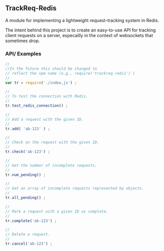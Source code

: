## TrackReq-Redis

A module for implementing a lightweight request-tracking system in Redis. 

The intent behind this project is to create an easy-to-use API for tracking client requests on a server, especailly in the context of websockets that sometimes drop. 

### API/ Examples 
```javascript
// 
//In the future this should be changed to 
// reflect the npm name (e.g., require('trackreq-redis') )
// 
var tr = require('./index,js') ;

// 
// To test the connection with Redis.
// 
tr.test_redis_connection() ;

// 
// Add a request with the given ID. 
// 
tr.add( 'ab-123' ) ;

// 
// Check on the request with the given ID.
// 
tr.check('ab-123') ;

// 
// Get the number of incomplete requests.
// 
tr.num_pending() ;

// 
// Get an array of incomplete requests represented by objects.
// 
tr.all_pending() ;

// 
// Mark a request with a given ID as complete.
// 
tr.complete('ab-123') ;

// 
// Delete a request.
// 
tr.cancel('ab-123') ;
```


